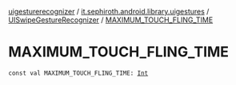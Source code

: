 [uigesturerecognizer](../../index.md) / [it.sephiroth.android.library.uigestures](../index.md) / [UISwipeGestureRecognizer](index.md) / [MAXIMUM_TOUCH_FLING_TIME](./-m-a-x-i-m-u-m_-t-o-u-c-h_-f-l-i-n-g_-t-i-m-e.md)

# MAXIMUM_TOUCH_FLING_TIME

`const val MAXIMUM_TOUCH_FLING_TIME: `[`Int`](https://kotlinlang.org/api/latest/jvm/stdlib/kotlin/-int/index.html)